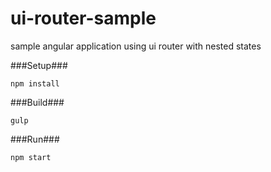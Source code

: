 # ui-router-sample
sample angular application using ui router with nested states

###Setup###

    npm install
    
###Build###

    gulp

###Run###

    npm start
